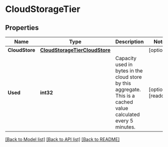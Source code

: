# CloudStorageTier

## Properties

Name | Type | Description | Notes
------------ | ------------- | ------------- | -------------
**CloudStore** | [**CloudStorageTierCloudStore**](cloud_storage_tier_cloud_store.md) |  | [optional] 
**Used** | **int32** | Capacity used in bytes in the cloud store by this aggregate. This is a cached value calculated every 5 minutes. | [optional] [readonly] 

[[Back to Model list]](../README.md#documentation-for-models) [[Back to API list]](../README.md#documentation-for-api-endpoints) [[Back to README]](../README.md)


